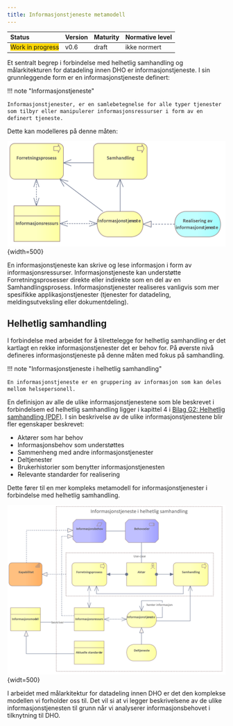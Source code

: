 ```yaml
---
title: Informasjonstjeneste metamodell
---
```


| Status | Version | Maturity | Normative level |
|:-------------|:------------------|:------|:-------|
| <span style="background-color:gold">Work in progress</span> | v0.6 | draft  | ikke normert |

Et sentralt begrep i forbindelse med helhetlig samhandling og målarkitekturen for datadeling innen DHO er informasjonstjeneste. I sin grunnleggende form er en informasjonstjeneste definert:

!!! note "Informasjonstjeneste"
    
    Informasjonstjenester, er en samlebetegnelse for alle typer tjenester som tilbyr eller manipulerer informasjonsressurser i form av en definert tjeneste.

Dette kan modelleres på denne måten:  

![Informasjonstjeneste i enkel form](../img/Informasjonstjeneste-enkel.png){width=500}

En informasjonstjeneste kan skrive og lese informasjon i form av informasjonsressurser. Informasjonstjeneste kan understøtte Forretningsprosesser direkte eller indirekte som en del av en Samhandlingsprosess. Informasjonstjenester realiseres vanligvis som mer spesifikke applikasjonstjenester (tjenester for datadeling, meldingsutveksling eller dokumentdeling).

## Helhetlig samhandling

I forbindelse med arbeidet for å tilrettelegge for helhetlig samhandling er det kartlagt en rekke informasjonstjenester det er behov for. På øverste nivå defineres informasjonstjeneste på denne måten med fokus på samhandling.

!!! note "Informasjonstjeneste i helhetlig samhandling"
    
    En informasjonstjeneste er en gruppering av informasjon som kan deles mellom helsepersonell.

En definisjon av alle de ulike informasjonstjenestene som ble beskrevet i forbindelsem ed helhetlig samhandling ligger i kapittel 4 i [Bilag G2: Helhetlig samhandling (PDF)](https://www.ehelse.no/publikasjoner/sentralt-styringsdokument-akson-helhetlig-samhandling-og-felles-kommunal-journallosning/Bilag%20G2%20Helhetlig%20samhandling.pdf). I sin beskrivelse av de ulike informasjonstjenestene blir fler egenskaper beskrevet: 

* Aktører som har behov
* Informasjonsbehov som understøttes
* Sammenheng med andre informasjonstjenester
* Deltjenester
* Brukerhistorier som benytter informasjonstjenesten
* Relevante standarder for realisering

Dette fører til en mer kompleks metamodell for informasjonstjenester i forbindelse med helhetlig samhandling.

![Metamodell for informasjonstjenester i helhetlig samhandling](../img/informasjonstjeneste-metamodell.png){widt=500}

I arbeidet med målarkitektur for datadeling innen DHO er det den komplekse modellen vi forholder oss til. Det vil si at vi legger beskrivelsene av de ulike informasjonstjenesten til grunn når vi analyserer informasjonsbehovet i tilknytning til DHO.
